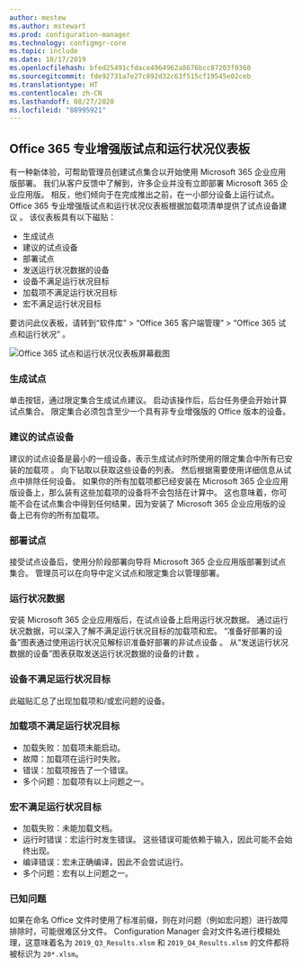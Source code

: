 ```yaml
---
author: mestew
ms.author: mstewart
ms.prod: configuration-manager
ms.technology: configmgr-core
ms.topic: include
ms.date: 10/17/2019
ms.openlocfilehash: bfed25491cfdace4964962a8676bcc87203f0360
ms.sourcegitcommit: fde92731a7e27c892d32c63f515cf19545e02ceb
ms.translationtype: HT
ms.contentlocale: zh-CN
ms.lasthandoff: 08/27/2020
ms.locfileid: "88995921"
---
```

## <a name="office-365-proplus-pilot-and-health-dashboard"></a>Office 365 专业增强版试点和运行状况仪表板
<!--4488272-->
有一种新体验，可帮助管理员创建试点集合以开始使用 Microsoft 365 企业应用版部署。 我们从客户反馈中了解到，许多企业并没有立即部署 Microsoft 365 企业应用版。 相反，他们倾向于在完成推出之前，在一小部分设备上运行试点。 Office 365 专业增强版试点和运行状况仪表板根据加载项清单提供了试点设备建议  。 该仪表板具有以下磁贴：

- 生成试点
- 建议的试点设备
- 部署试点
- 发送运行状况数据的设备
- 设备不满足运行状况目标
- 加载项不满足运行状况目标
- 宏不满足运行状况目标

要访问此仪表板，请转到“软件库” > “Office 365 客户端管理” > “Office 365 试点和运行状况”    。

![Office 365 试点和运行状况仪表板屏幕截图](../../media/4488272-office-365-pro-plus-pilot.png)


### <a name="generate-pilot"></a>生成试点

单击按钮，通过限定集合生成试点建议。 启动该操作后，后台任务便会开始计算试点集合。 限定集合必须包含至少一个具有非专业增强版的 Office 版本的设备。

### <a name="recommended-pilot-devices"></a>建议的试点设备

建议的试点设备是最小的一组设备，表示生成试点时所使用的限定集合中所有已安装的加载项  。 向下钻取以获取这些设备的列表。 然后根据需要使用详细信息从试点中排除任何设备。 如果你的所有加载项都已经安装在 Microsoft 365 企业应用版设备上，那么装有这些加载项的设备将不会包括在计算中。 这也意味着，你可能不会在试点集合中得到任何结果，因为安装了 Microsoft 365 企业应用版的设备上已有你的所有加载项。

### <a name="deploy-pilot"></a>部署试点

接受试点设备后，使用分阶段部署向导将 Microsoft 365 企业应用版部署到试点集合。 管理员可以在向导中定义试点和限定集合以管理部署。

### <a name="health-data"></a>运行状况数据

安装 Microsoft 365 企业应用版后，在试点设备上启用运行状况数据。 通过运行状况数据，可以深入了解不满足运行状况目标的加载项和宏。 “准备好部署的设备”图表通过使用运行状况见解标识准备好部署的非试点设备  。 从“发送运行状况数据的设备”图表获取发送运行状况数据的设备的计数  。

### <a name="devices-not-meeting-health-goals"></a>设备不满足运行状况目标

此磁贴汇总了出现加载项和/或宏问题的设备。

### <a name="add-ins-not-meeting-health-goals"></a>加载项不满足运行状况目标

- 加载失败：加载项未能启动。
- 故障：加载项在运行时失败。
- 错误：加载项报告了一个错误。
- 多个问题：加载项有以上问题之一。

### <a name="macros-not-meeting-health-goals"></a>宏不满足运行状况目标

- 加载失败：未能加载文档。
- 运行时错误：宏运行时发生错误。 这些错误可能依赖于输入，因此可能不会始终出现。
- 编译错误：宏未正确编译，因此不会尝试运行。
- 多个问题：宏有以上问题之一。

### <a name="known-issues"></a>已知问题
<!--5526292-->
如果在命名 Office 文件时使用了标准前缀，则在对问题（例如宏问题）进行故障排除时，可能很难区分文件。 Configuration Manager 会对文件名进行模糊处理，这意味着名为 `2019_Q3_Results.xlsm` 和 `2019_Q4_Results.xlsm` 的文件都将被标识为 `20*.xlsm`。
